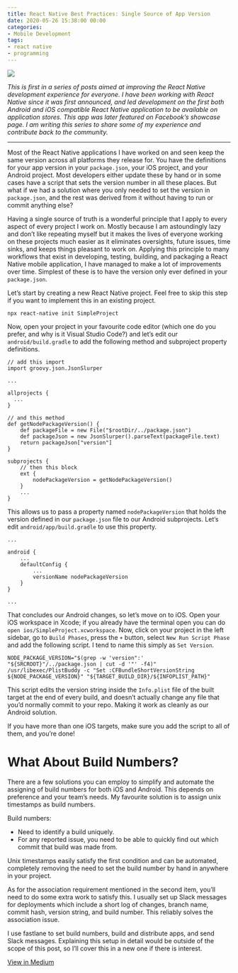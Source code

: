 ```yaml
---
title: React Native Best Practices: Single Source of App Version
date: 2020-05-26 15:38:00 00:00
categories:
- Mobile Development
tags:
- react native
- programming
---
```


![](https://cdn-images-1.medium.com/max/2892/1*DpNF2NnTKOmh9tksZkMWbA.jpeg)

_This is first in a series of posts aimed at improving the React Native development experience for everyone. I have been working with React Native since it was first announced, and led development on the first both Android and iOS compatible React Native application to be available on application stores. This app was later featured on Facebook’s showcase page. I am writing this series to share some of my experience and contribute back to the community._

---

Most of the React Native applications I have worked on and seen keep the same version across all platforms they release for. You have the definitions for your app version in your `package.json`, your iOS project, and your Android project. Most developers either update these by hand or in some cases have a script that sets the version number in all these places. But what if we had a solution where you only needed to set the version in `package.json`, and the rest was derived from it without having to run or commit anything else?

Having a single source of truth is a wonderful principle that I apply to every aspect of every project I work on. Mostly because I am astoundingly lazy and don’t like repeating myself but it makes the lives of everyone working on these projects much easier as it eliminates oversights, future issues, time sinks, and keeps things pleasant to work on. Applying this principle to many workflows that exist in developing, testing, building, and packaging a React Native mobile application, I have managed to make a lot of improvements over time. Simplest of these is to have the version only ever defined in your `package.json`.

Let’s start by creating a new React Native project. Feel free to skip this step if you want to implement this in an existing project.

```
npx react-native init SimpleProject
```

Now, open your project in your favourite code editor (which one do you prefer, and why is it Visual Studio Code?) and let’s edit our `android/build.gradle` to add the following method and subproject property definitions.

```
// add this import
import groovy.json.JsonSlurper

...

allprojects {
  ...
}

// and this method
def getNodePackageVersion() {
    def packageFile = new File("$rootDir/../package.json")
    def packageJson = new JsonSlurper().parseText(packageFile.text)
    return packageJson["version"]
}

subprojects {
    // then this block
    ext {
        nodePackageVersion = getNodePackageVersion()
    }
    ...
}
```

This allows us to pass a property named `nodePackageVersion` that holds the version defined in our `package.json` file to our Android subprojects. Let’s edit `android/app/build.gradle` to use this property.

```
...

android {
    ...
    defaultConfig {
        ...
        versionName nodePackageVersion
    }
}

...
```

That concludes our Android changes, so let’s move on to iOS. Open your iOS workspace in Xcode; if you already have the terminal open you can do `open ios/SimpleProject.xcworkspace`. Now, click on your project in the left sidebar, go to `Build Phases`, press the `+` button, select `New Run Script Phase` and add the following script. I tend to name this simply as `Set Version`.

```
NODE_PACKAGE_VERSION="$(grep -w 'version":' "${SRCROOT}"/../package.json | cut -d '"' -f4)"
/usr/libexec/PlistBuddy -c "Set :CFBundleShortVersionString ${NODE_PACKAGE_VERSION}" "${TARGET_BUILD_DIR}/${INFOPLIST_PATH}"
```

This script edits the version string inside the `Info.plist` file of the built target at the end of every build, and doesn’t actually change any file that you’d normally commit to your repo. Making it work as cleanly as our Android solution.

If you have more than one iOS targets, make sure you add the script to all of them, and you’re done!

# What About Build Numbers?

There are a few solutions you can employ to simplify and automate the assigning of build numbers for both iOS and Android. This depends on preference and your team’s needs. My favourite solution is to assign unix timestamps as build numbers.

Build numbers:

- Need to identify a build uniquely.
- For any reported issue, you need to be able to quickly find out which commit that build was made from.

Unix timestamps easily satisfy the first condition and can be automated, completely removing the need to set the build number by hand in anywhere in your project.

As for the association requirement mentioned in the second item, you’ll need to do some extra work to satisfy this. I usually set up Slack messages for deployments which include a short log of changes, branch name, commit hash, version string, and build number. This reliably solves the association issue.

I use fastlane to set build numbers, build and distribute apps, and send Slack messages. Explaining this setup in detail would be outside of the scope of this post, so I’ll cover this in a new one if there is interest.

[View in Medium](https://medium.com/swlh/react-native-best-practices-single-source-of-app-version-eec818408c3)